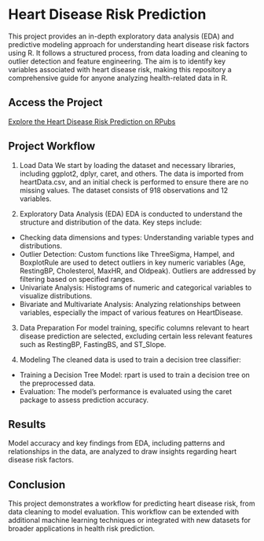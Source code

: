 # Heart Disease Risk Prediction
This project provides an in-depth exploratory data analysis (EDA) and predictive modeling approach for understanding heart disease risk factors using R. 
It follows a structured process, from data loading and cleaning to outlier detection and feature engineering. 
The aim is to identify key variables associated with heart disease risk, making this repository a comprehensive guide for anyone analyzing health-related data in R.

## Access the Project
[Explore the Heart Disease Risk Prediction on RPubs](https://rpubs.com/jasminemutia/1241036)

## Project Workflow
1. Load Data
We start by loading the dataset and necessary libraries, including ggplot2, dplyr, caret, and others.
The data is imported from heartData.csv, and an initial check is performed to ensure there are no missing values.
The dataset consists of 918 observations and 12 variables.

2. Exploratory Data Analysis (EDA)
EDA is conducted to understand the structure and distribution of the data. Key steps include:
- Checking data dimensions and types: Understanding variable types and distributions.
- Outlier Detection: Custom functions like ThreeSigma, Hampel, and BoxplotRule are used to detect outliers in key numeric variables (Age, RestingBP, Cholesterol, MaxHR, and Oldpeak). Outliers are addressed by filtering based on specified ranges.
- Univariate Analysis: Histograms of numeric and categorical variables to visualize distributions.
- Bivariate and Multivariate Analysis: Analyzing relationships between variables, especially the impact of various features on HeartDisease.

3. Data Preparation
For model training, specific columns relevant to heart disease prediction are selected, excluding certain less relevant features such as RestingBP, FastingBS, and ST_Slope.

4. Modeling
The cleaned data is used to train a decision tree classifier:
- Training a Decision Tree Model: rpart is used to train a decision tree on the preprocessed data.
- Evaluation: The model’s performance is evaluated using the caret package to assess prediction accuracy.

## Results
Model accuracy and key findings from EDA, including patterns and relationships in the data, are analyzed to draw insights regarding heart disease risk factors.

## Conclusion
This project demonstrates a workflow for predicting heart disease risk, from data cleaning to model evaluation. 
This workflow can be extended with additional machine learning techniques or integrated with new datasets for broader applications in health risk prediction.
